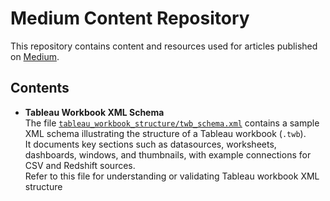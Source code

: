 # Medium Content Repository

This repository contains content and resources used for articles published on [Medium](https://medium.com/@yaron.lirase).

## Contents

- **Tableau Workbook XML Schema**  
  The file [`tableau_workbook_structure/twb_schema.xml`](tableau_workbook_structure/twb_schema.xml) contains a sample XML schema illustrating the structure of a Tableau workbook (`.twb`).  
  It documents key sections such as datasources, worksheets, dashboards, windows, and thumbnails, with example connections for CSV and Redshift sources.  
  Refer to this file for understanding or validating Tableau workbook XML structure